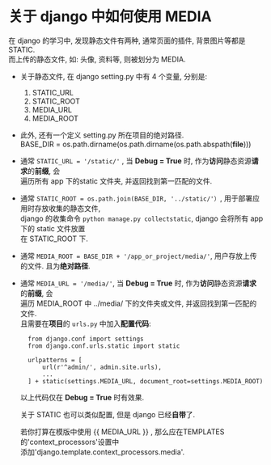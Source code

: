 关于 django 中如何使用 MEDIA
=  

在 django 的学习中, 发现静态文件有两种, 通常页面的插件, 背景图片等都是 STATIC.  
而上传的静态文件, 如: 头像, 资料等, 则被划分为 MEDIA.  

* 关于静态文件, 在 django setting.py 中有 4 个变量, 分别是:  
  1. STATIC_URL  
  2. STATIC_ROOT  
  3. MEDIA_URL  
  4. MEDIA_ROOT  

* 此外, 还有一个定义 setting.py 所在项目的绝对路径.  
  BASE_DIR = os.path.dirname(os.path.dirname(os.path.abspath(__file__)))  

* 通常 `STATIC_URL = '/static/'` , 当 **Debug = True** 时, 作为**访问**静态资源**请求**的**前缀**, 会  
  遍历所有 app 下的static 文件夹, 并返回找到第一匹配的文件.  

* 通常 `STATIC_ROOT = os.path.join(BASE_DIR, '../static/'）`, 用于部署应用时存放收集的静态文件,  
  django 的收集命令 `python manage.py collectstatic`, django 会将所有 app 下的 static 文件放置  
  在 STATIC_ROOT 下.  

* 通常 `MEDIA_ROOT = BASE_DIR + '/app_or_project/media/'`, 用户存放上传的文件. 且为**绝对路径**.

* 通常 `MEDIA_URL = '/media/'`, 当 **Debug = True** 时, 作为**访问**静态资源**请求**的**前缀**, 会  
  遍历 MEDIA_ROOT 中 ../media/ 下的文件夹或文件, 并返回找到第一匹配的文件.  
  且需要在**项目**的 `urls.py` 中加入**配置代码**:  

        from django.conf import settings
        from django.conf.urls.static import static

        urlpatterns = [
            url(r'^admin/', admin.site.urls),
            ...
        ] + static(settings.MEDIA_URL, document_root=settings.MEDIA_ROOT)

  以上代码仅在 **Debug = True** 时有效果.  

  关于 STATIC 也可以类似配置, 但是 django 已经**自带**了.  
  
  若你打算在模版中使用 {{ MEDIA_URL }} , 那么应在TEMPLATES的'context_processors'设置中  
  添加'django.template.context_processors.media'.
